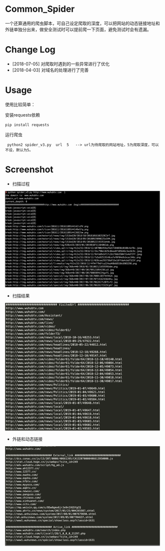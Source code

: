 # Common_Spider

一个还算通用的爬虫脚本，可自己设定爬取的深度，可以把网站的动态链接地址和外链单独分出来，做安全测试时可以提前爬一下页面，避免测试时会有遗漏。


# Change Log

- [2018-07-05] 对爬取时遇到的一些异常进行了优化
- [2018-04-03] 对域名的处理进行了完善
  
# Usage

使用比较简单：

安装requests依赖

```
pip install requests
```

运行爬虫

```
 python2 spider_v3.py  url  5   --> url为待爬取的网站地址，5为爬取深度，可以不设，默认为5。
```


# Screenshot

- 扫描过程

![screenshot](pic0.png)

- 扫描结果

![screenshot](pic1.png)

- 外链和动态链接

![screenshot](pic2.png)
